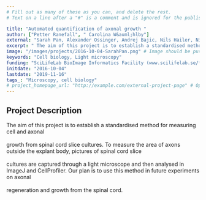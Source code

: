 ```yaml
---
# Fill out as many of these as you can, and delete the rest.
# Text on a line after a "#" is a comment and is ignored for the published page.

title: "Automated quantification of axonal growth "
author: ["Petter Ranefall", " Carolina W&auml;hlby"]
external: "Sarah Pan, Alexander Ossinger, Andrej Bajic, Nils Hailer, Nikos Schizas - Dept. of Surgical Sciences, Uppsala University."
excerpt: " The aim of this project is to establish a standardised method for measuring cell and axonal  growth from spinal cord slice cultures. To measure the area of axons outside the explant body, pictures of..."
image: "/images/projects/2016-10-04-SarahPan.png" # Image should be pushed to /images/projects/YYYY-MM-DD-projectid/ before
keywords: "Cell biology, Light microscopy"
funding: "SciLifeLab BioImage Informatics Facility (www.scilifelab.se/facilities/bioimage-informatics)"
initdate: "2016-10-04"
lastdate: "2019-11-16"
tags_: "Microscopy, cell biology"
# project_homepage_url: "http://example.com/external-project-page" # Optional external homepage for this project
---
```


## Project Description
 The aim of this project is to establish a standardised method for measuring cell and axonal <br/><br/>growth from spinal cord slice cultures. To measure the area of axons outside the explant body, pictures of spinal cord slice <br/><br/>cultures are captured through a light microscope and then analysed in ImageJ and CellProfiler. Our plan is to use this method in future experiments on axonal <br/><br/>regeneration and growth from the spinal cord. <br/><br/> 
